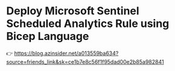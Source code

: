 # Deploy Microsoft Sentinel Scheduled Analytics Rule using Bicep Language

👉 https://blog.azinsider.net/a013559ba634?source=friends_link&sk=ce1b7e8c56f1f95dad00e2b85a982841
